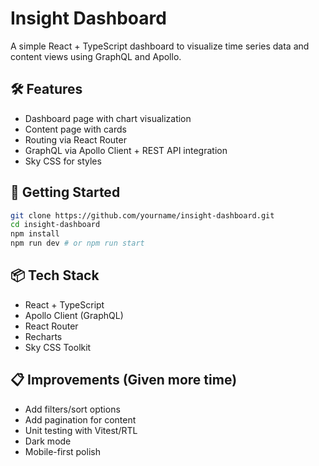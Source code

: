 # Insight Dashboard

A simple React + TypeScript dashboard to visualize time series data and content views using GraphQL and Apollo.

## 🛠 Features
- Dashboard page with chart visualization
- Content page with cards
- Routing via React Router
- GraphQL via Apollo Client + REST API integration
- Sky CSS for styles

## 🚀 Getting Started
```bash
git clone https://github.com/yourname/insight-dashboard.git
cd insight-dashboard
npm install
npm run dev # or npm run start
```

## 📦 Tech Stack
- React + TypeScript
- Apollo Client (GraphQL)
- React Router
- Recharts
- Sky CSS Toolkit

## 📋 Improvements (Given more time)
- Add filters/sort options
- Add pagination for content
- Unit testing with Vitest/RTL
- Dark mode
- Mobile-first polish